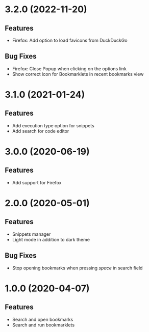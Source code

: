 # 3.2.0 (2022-11-20)

## Features

* Firefox: Add option to load favicons from DuckDuckGo

## Bug Fixes

* Firefox: Close Popup when clicking on the options link
* Show correct icon for Bookmarklets in recent bookmarks view

# 3.1.0 (2021-01-24)

## Features

* Add execution type option for snippets
* Add search for code editor

# 3.0.0 (2020-06-19)

## Features

* Add support for Firefox

# 2.0.0 (2020-05-01)

## Features

* Snippets manager
* Light mode in addition to dark theme

## Bug Fixes

* Stop opening bookmarks when pressing _space_ in search field

# 1.0.0 (2020-04-07)

## Features

* Search and open bookmarks
* Search and run bookmarklets
